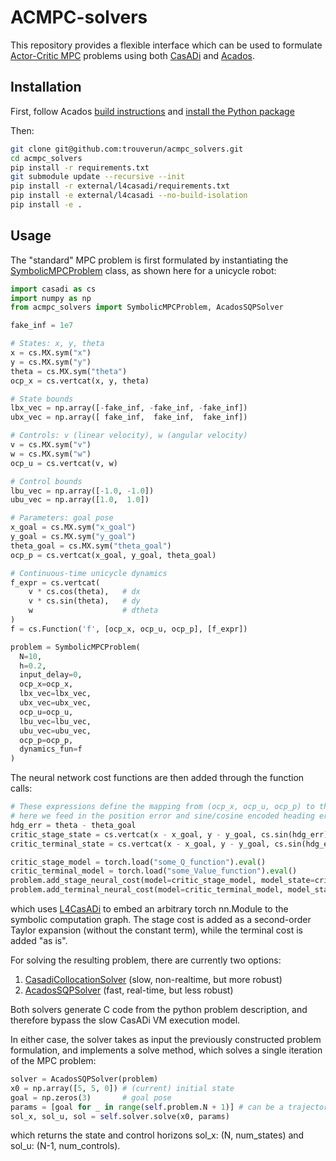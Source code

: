 # ACMPC-solvers
This repository provides a flexible interface which can be used to formulate [Actor-Critic MPC](https://arxiv.org/abs/2409.15717) problems using both [CasADi](https://web.casadi.org/) and [Acados](https://docs.acados.org/).

## Installation
First, follow Acados [build instructions](https://docs.acados.org/installation/index.html) and [install the Python package](https://docs.acados.org/python_interface/index.html)

Then:
```bash
git clone git@github.com:trouverun/acmpc_solvers.git
cd acmpc_solvers
pip install -r requirements.txt
git submodule update --recursive --init
pip install -r external/l4casadi/requirements.txt
pip install -e external/l4casadi --no-build-isolation
pip install -e .
```

## Usage
The "standard" MPC problem is first formulated by instantiating the [SymbolicMPCProblem](./mpc_problem.py) class, as shown here for a unicycle robot:
```python
import casadi as cs
import numpy as np
from acmpc_solvers import SymbolicMPCProblem, AcadosSQPSolver

fake_inf = 1e7

# States: x, y, theta
x = cs.MX.sym("x")
y = cs.MX.sym("y")
theta = cs.MX.sym("theta")
ocp_x = cs.vertcat(x, y, theta)

# State bounds
lbx_vec = np.array([-fake_inf, -fake_inf, -fake_inf])
ubx_vec = np.array([ fake_inf,  fake_inf,  fake_inf])

# Controls: v (linear velocity), w (angular velocity)
v = cs.MX.sym("v")
w = cs.MX.sym("w")
ocp_u = cs.vertcat(v, w)

# Control bounds
lbu_vec = np.array([-1.0, -1.0])   
ubu_vec = np.array([1.0,  1.0])  

# Parameters: goal pose
x_goal = cs.MX.sym("x_goal")
y_goal = cs.MX.sym("y_goal")
theta_goal = cs.MX.sym("theta_goal")
ocp_p = cs.vertcat(x_goal, y_goal, theta_goal)

# Continuous-time unicycle dynamics
f_expr = cs.vertcat(
    v * cs.cos(theta),   # dx
    v * cs.sin(theta),   # dy
    w                    # dtheta
)
f = cs.Function('f', [ocp_x, ocp_u, ocp_p], [f_expr])

problem = SymbolicMPCProblem(
  N=10,
  h=0.2,
  input_delay=0,
  ocp_x=ocp_x,
  lbx_vec=lbx_vec,
  ubx_vec=ubx_vec,
  ocp_u=ocp_u,
  lbu_vec=lbu_vec,
  ubu_vec=ubu_vec,
  ocp_p=ocp_p,
  dynamics_fun=f
)
```

The neural network cost functions are then added through the function calls:
```python
# These expressions define the mapping from (ocp_x, ocp_u, ocp_p) to the input that is passed on to the neural network,
# here we feed in the position error and sine/cosine encoded heading error (+ controls for the stage cost / Q-function):
hdg_err = theta - theta_goal
critic_stage_state = cs.vertcat(x - x_goal, y - y_goal, cs.sin(hdg_err), cs.cos(hdg_err), v, w)
critic_terminal_state = cs.vertcat(x - x_goal, y - y_goal, cs.sin(hdg_err), cs.cos(hdg_err))

critic_stage_model = torch.load("some_Q_function").eval()
critic_terminal_model = torch.load("some_Value_function").eval()
problem.add_stage_neural_cost(model=critic_stage_model, model_state=critic_stage_state)
problem.add_terminal_neural_cost(model=critic_terminal_model, model_state=critic_terminal_state)
```
which uses [L4CasADi](https://github.com/Tim-Salzmann/l4casadi) to embed an arbitrary torch nn.Module to the symbolic computation graph. The stage cost is added as a second-order Taylor expansion (without the constant term), while the terminal cost is added "as is".

For solving the resulting problem, there are currently two options: 
1. [CasadiCollocationSolver](./acmpc_solvers/casadi_collocation_solver.py) (slow, non-realtime, but more robust)
2. [AcadosSQPSolver](./acmpc_solvers/acados_sqp_solver.py) (fast, real-time, but less robust)
   
Both solvers generate C code from the python problem description, and therefore bypass the slow CasADi VM execution model.

In either case, the solver takes as input the previously constructed problem formulation, and implements a solve method, which solves a single iteration of the MPC problem:
```python
solver = AcadosSQPSolver(problem)
x0 = np.array([5, 5, 0]) # (current) initial state
goal = np.zeros(3)       # goal pose
params = [goal for _ in range(self.problem.N + 1)] # can be a trajectory instead of a fixed goal
sol_x, sol_u, sol = self.solver.solve(x0, params)
```
which returns the state and control horizons sol_x: (N, num_states) and sol_u: (N-1, num_controls).
